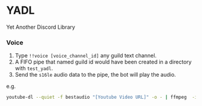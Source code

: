 # YADL

Yet Another Discord Library

### Voice
1. Type `!!voice [voice_channel_id]` any guild text channel.
2. A FIFO pipe that named guild id would have been created in a directory with `test_yadl`.
3. Send the `s16le` audio data to the pipe, the bot will play the audio. <br>

e.g.
```bash
youtube-dl --quiet -f bestaudio "[Youtube Video URL]" -o - | ffmpeg  -i pipe: -f s16le -ac 2 -ar 48000 -acodec pcm_s16le - > ./928872876965249065.pipe
```